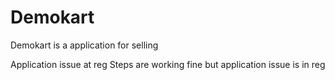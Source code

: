 # Demokart
Demokart is a application for selling

Application issue at reg
Steps are working fine but application issue is in reg